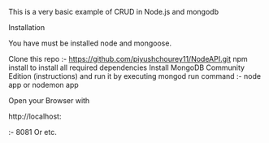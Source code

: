 This is a very basic example of CRUD in Node.js and mongodb

Installation

You have must be installed node and mongoose.

Clone this repo  :- https://github.com/piyushchourey11/NodeAPI.git
npm install to install all required dependencies
Install MongoDB Community Edition (instructions) and run it by executing mongod
run command :-  node app or nodemon app 

Open your Browser with

http://localhost:<port>   

<port>:- 8081 Or etc.


